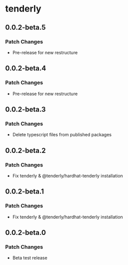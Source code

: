 # tenderly

## 0.0.2-beta.5

### Patch Changes

- Pre-release for new restructure

## 0.0.2-beta.4

### Patch Changes

- Pre-release for new restructure

## 0.0.2-beta.3

### Patch Changes

- Delete typescript files from published packages

## 0.0.2-beta.2

### Patch Changes

- Fix tenderly & @tenderly/hardhat-tenderly installation

## 0.0.2-beta.1

### Patch Changes

- Fix tenderly & @tenderly/hardhat-tenderly installation

## 0.0.2-beta.0

### Patch Changes

- Beta test release
